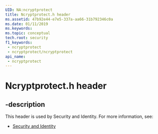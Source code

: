 ```yaml
---
UID: NA:ncryptprotect
title: Ncryptprotect.h header
ms.assetid: 47b92e44-e7e5-337a-aa66-31b792346c0a
ms.date: 01/11/2019
ms.keywords: 
ms.topic: conceptual
tech.root: security
f1_keywords:
 - ncryptprotect
 - ncryptprotect/ncryptprotect
api_name:
 - ncryptprotect
---
```


# Ncryptprotect.h header


## -description

This header is used by Security and Identity. For more information, see:

- [Security and Identity](../_security/index.md)

